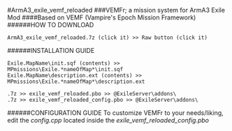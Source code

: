 #ArmA3_exile_vemf_reloaded
###VEMFr; a mission system for ArmA3 Exile Mod
####Based on VEMF (Vampire's Epoch Mission Framework)
<br />
######HOW TO DOWNLOAD
```
ArmA3_exile_vemf_reloaded.7z (click it) >> Raw button (click it)
```
######INSTALLATION GUIDE
```
Exile.MapName\init.sqf (contents) >> MPmissions\Exile.*nameOfMap*\init.sqf
Exile.MapName\description.ext (contents) >> MPmissions\Exile.*nameOfMap*\description.ext
```
```
.7z >> exile_vemf_reloaded.pbo >> @ExileServer\addons\
.7z >> exile_vemf_reloaded_config.pbo >> @ExileServer\addons\
```
######CONFIGURATION GUIDE
To customize VEMFr to your needs/liking, edit the *config.cpp* located inside the *exile_vemf_reloaded_config.pbo* <br />
